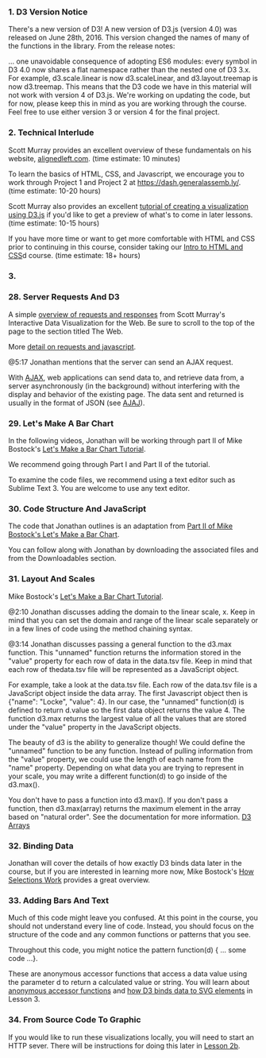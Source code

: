 <!--
.. title: D3 Building Blocks
.. slug: 02-d3_building_blocks
.. date: 2017-04-22 14:33:29 UTC+08:00
.. tags:
.. category:
.. link:
.. description:
.. type: text
-->


### 1. D3 Version Notice

There's a new version of D3!
A new version of D3.js (version 4.0) was released on June 28th, 2016. This version changed the names of many of the functions in the library. From the release notes:

... one unavoidable consequence of adopting ES6 modules: every symbol in D3 4.0 now shares a flat namespace rather than the nested one of D3 3.x. For example, d3.scale.linear is now d3.scaleLinear, and d3.layout.treemap is now d3.treemap.
This means that the D3 code we have in this material will not work with version 4 of D3.js. We're working on updating the code, but for now, please keep this in mind as you are working through the course. Feel free to use either version 3 or version 4 for the final project.

### 2. Technical Interlude

Scott Murray provides an excellent overview of these fundamentals on his website, [alignedleft.com][3559901f]. (time estimate: 10 minutes)

  [3559901f]: http://alignedleft.com/tutorials/d3/fundamentals "Scott Murray's Aligned Left"

To learn the basics of HTML, CSS, and Javascript, we encourage you to work through Project 1 and Project 2 at https://dash.generalassemb.ly/. (time estimate: 10-20 hours)

Scott Murray also provides an excellent [tutorial of creating a visualization using D3.js][ee52dc79] if you'd like to get a preview of what's to come in later lessons. (time estimate: 10-15 hours)

  [ee52dc79]: http://alignedleft.com/tutorials/d3 "Scott Murray's D3 Tutorial"

If you have more time or want to get more comfortable with HTML and CSS prior to continuing in this course, consider taking our [Intro to HTML and CSS][1445459c]d course. (time estimate: 18+ hours)

  [1445459c]: https://www.udacity.com/course/ud304 "Udacity's Intro to HTML and CSS course"


### 3.





### 28. Server Requests And D3   

A simple [overview of requests and responses][2f6a9338] from Scott Murray's Interactive Data Visualization for the Web. Be sure to scroll to the top of the page to the section titled The Web.

  [2f6a9338]: http://chimera.labs.oreilly.com/books/1230000000345/ch03.html#_the_web "Overview of Requests and Responses"

More [detail on requests and javascript][f0688501].

  [f0688501]: http://eloquentjavascript.net/17_http.html "Javascript Requests"

@5:17 Jonathan mentions that the server can send an AJAX request.

With [AJAX][2130128c], web applications can send data to, and retrieve data from, a server asynchronously (in the background) without interfering with the display and behavior of the existing page. The data sent and returned is usually in the format of JSON (see [AJAJ][3851204d]).

  [2130128c]: http://en.wikipedia.org/wiki/Ajax_(programming) "AJAX"
  [3851204d]: http://en.wikipedia.org/wiki/AJAJ "AJAJ"


### 29.  Let's Make A Bar Chart
In the following videos, Jonathan will be working through part II of Mike Bostock's [Let's Make a Bar Chart Tutorial][f2b566db].

  [f2b566db]: http://bost.ocks.org/mike/bar/ "Bar Chart Tutorial"

We recommend going through Part I and Part II of the tutorial.

To examine the code files, we recommend using a text editor such as Sublime Text 3. You are welcome to use any text editor.


### 30. Code Structure And JavaScript
The code that Jonathan outlines is an adaptation from [Part II of Mike Bostock's Let's Make a Bar Chart][5edbe9dd].

  [5edbe9dd]: http://bost.ocks.org/mike/bar/2/ "Part II of Bar Chart Tutorial"

You can follow along with Jonathan by downloading the associated files and from the Downloadables section.


### 31. Layout And Scales
Mike Bostock's [Let's Make a Bar Chart Tutorial][f2b566db].  

@2:10 Jonathan discusses adding the domain to the linear scale, x. Keep in mind that you can set the domain and range of the linear scale separately or in a few lines of code using the method chaining syntax.

@3:14 Jonathan discusses passing a general function to the d3.max function. This "unnamed" function returns the information stored in the "value" property for each row of data in the data.tsv file. Keep in mind that each row of thedata.tsv file will be represented as a JavaScript object.

For example, take a look at the data.tsv file. Each row of the data.tsv file is a JavaScript object inside the data array. The first Javascript object then is {"name": "Locke", "value": 4}. In our case, the "unnamed" function(d) is defined to return d.value so the first data object returns the value 4. The function d3.max returns the largest value of all the values that are stored under the "value" property in the JavaScript objects.

The beauty of d3 is the ability to generalize though! We could define the "unnamed" function to be any function. Instead of pulling information from the "value" property, we could use the length of each name from the "name" property. Depending on what data you are trying to represent in your scale, you may write a different function(d) to go inside of the d3.max().

You don't have to pass a function into d3.max(). If you don't pass a function, then d3.max(array) returns the maximum element in the array based on "natural order". See the documentation for more information. [D3 Arrays](https://github.com/mbostock/d3/wiki/Arrays#d3_max)


### 32. Binding Data
Jonathan will cover the details of how exactly D3 binds data later in the course, but if you are interested in learning more now, Mike Bostock's [How Selections Work][7f16b28b] provides a great overview.

  [7f16b28b]: http://bost.ocks.org/mike/selection/ "How Selection Work"


### 33. Adding Bars And Text  
Much of this code might leave you confused. At this point in the course, you should not understand every line of code. Instead, you should focus on the structure of the code and any common functions or patterns that you see.

Throughout this code, you might notice the pattern function(d) { ... some code ...}.

These are anonymous accessor functions that access a data value using the parameter d to return a calculated value or string. You will learn about [anonymous accessor functions][92c4ce9d] and [how D3 binds data to SVG elements][cd49c7bc] in Lesson 3.

  [92c4ce9d]: https://www.udacity.com/course/viewer#!/c-ud507/l-3069149263/m-3071138998 "Anonymous Accessor Functions"
  [cd49c7bc]: https://www.udacity.com/course/viewer#!/c-ud507/l-3069149263/m-3071139018 "How D3 Binds Data to SVG Elements"


### 34. From Source Code To Graphic
If you would like to run these visualizations locally, you will need to start an HTTP sever. There will be instructions for doing this later in [Lesson 2b][c30d2d8c].

  [c30d2d8c]: https://www.udacity.com/course/viewer#!/c-ud507/l-3168988586/m-3063989000 "Lesson 2b"
